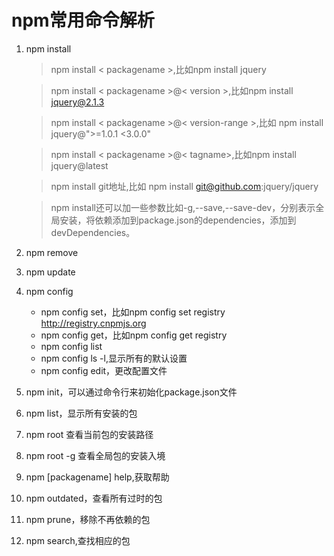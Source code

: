 # npm常用命令解析
1. npm install
	>npm install < packagename >,比如npm install jquery
	
	>npm install < packagename >@< version >,比如npm install jquery@2.1.3

	>npm install < packagename >@< version-range >,比如 npm install jquery@">=1.0.1 <3.0.0"

	>npm install < packagename >@< tagname>,比如npm install jquery@latest

	>npm install git地址,比如 npm install git@github.com:jquery/jquery

	>npm install还可以加一些参数比如-g,--save,--save-dev，分别表示全局安装，将依赖添加到package.json的dependencies，添加到devDependencies。
2. npm remove <package-name>
3. npm update <package-name>
4. npm config
	* npm config set，比如npm config set registry http://registry.cnpmjs.org
	* npm config get，比如npm config get registry
	* npm config list
	* npm config ls -l,显示所有的默认设置
	* npm config edit，更改配置文件
5. npm init，可以通过命令行来初始化package.json文件
4. npm list，显示所有安装的包
5. npm root 查看当前包的安装路径
6. npm root -g 查看全局包的安装入境
7. npm [packagename] help,获取帮助
8. npm outdated，查看所有过时的包
9. npm prune，移除不再依赖的包
10. npm search,查找相应的包
